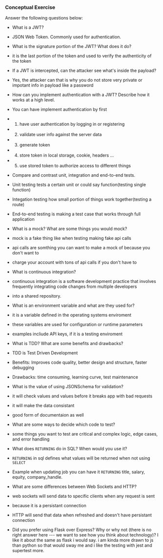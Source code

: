 ### Conceptual Exercise

Answer the following questions below:

- What is a JWT? 
- JSON Web Token. Commonly used for authentication.

- What is the signature portion of the JWT?  What does it do? 
- it is the last portion of the token and used to verify the authenticity of the token

- If a JWT is intercepted, can the attacker see what's inside the payload?
- Yes, the attacker can that is why you do not store very private or impotant info in payload like a password

- How can you implement authentication with a JWT?  Describe how it works at a high level.
- You can have implement authentication by first 
- 1. have user authentication by logging in or registering
- 2. validate user info against the server data
- 3. generate token
- 4. store token in local storage, cookie, headers ...
- 5. use stored token to authorize access to different things

- Compare and contrast unit, integration and end-to-end tests.
- Unit testing tests a certain unit or could say function(testing single function)
- Integation testing how small portion of things work together(testing a route)
- End-to-end testing is making a test case that works through full application

- What is a mock? What are some things you would mock?
- mock is a fake thing like when testing making fake api calls
- api calls are somthing you can want to make a mock of because you don't want to 
- charge your account with tons of api calls if you don't have to

- What is continuous integration?
- continuous integration is a software development practice that involves frequently integrating code changes from multiple developers 
- into a shared repository. 

- What is an environment variable and what are they used for?
- it is a variable defined in the operating systems enviroment
- these variables are used for configuration or runtime parameters
- examples incliude API keys, if it is a testing enviroment

- What is TDD? What are some benefits and drawbacks?
- TDD is Test Driven Development
- Benefits: Improves code quality, better design and structure, faster debugging
- Drawbacks: time consuming, learning curve, test maintenance

- What is the value of using JSONSchema for validation?
- it will check values and values before it breaks app with bad requests
- it will make the data consistant
- good form of documentaion as well

- What are some ways to decide which code to test?
- some things you want to test are critical and complex logic, edge cases, and error handling

- What does `RETURNING` do in SQL? When would you use it?
- `RETURNING` in sql defines what values will be returned when not using `SELECT`
- Example when updating job you can have it `RETURNING` title, salary, equity, company_handle.

- What are some differences between Web Sockets and HTTP?
- web sockets will send data to specific clients when any request is sent 
- because it is a persistant connection
- HTTP will send that data when refreshed and doesn't have persistant connection

- Did you prefer using Flask over Express? Why or why not (there is no right
  answer here --- we want to see how you think about technology)?
  I like it about the same as flask i would say. i am kinda more drawn to js than python so that would sway me and i like the testing with jest and supertest more.
